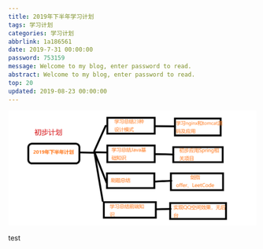 ```yaml
---
title: 2019年下半年学习计划
tags: 学习计划
categories: 学习计划
abbrlink: 1a186561
date: 2019-7-31 00:00:00
password: 753159
message: Welcome to my blog, enter password to read.  
abstract: Welcome to my blog, enter password to read.  
top: 20
updated: 2019-08-23 00:00:00
---
```

![](https://github.com/starstarb/clouding/raw/master/mysql/无标题.png)

test